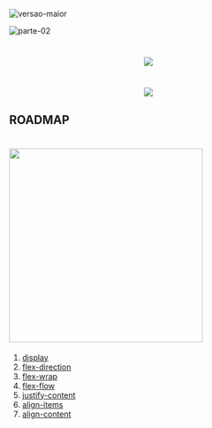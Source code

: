 ![versao-maior](https://user-images.githubusercontent.com/57417305/80772249-6fe01600-8b2c-11ea-8926-c8c969dfa8c8.gif)

![parte-02](https://user-images.githubusercontent.com/57417305/80775418-efbeae00-8b35-11ea-97b0-7eba5ac0bff1.gif)

<h1 align="center">
  <img src="https://user-images.githubusercontent.com/57417305/80855949-faec0980-8c1b-11ea-9f74-72dde422b92b.gif" />
</h1>

<h1 align="center">
  <img src="https://user-images.githubusercontent.com/57417305/80778043-77f48180-8b3d-11ea-8c94-bfbd472b30cf.gif" />
</h1>

## ROADMAP

<h1 align="">
  <img width="350" src="https://user-images.githubusercontent.com/57417305/80865644-23e2bd80-8c61-11ea-9d92-9fea90c896f6.gif" />
</h1>

1. [display](/1-Flex-Container/1-Display.md)
2. [flex-direction](/1-Flex-Container/2-Flex-Direction.md)
3. [flex-wrap](/1-Flex-Container/3-Flex-Wrap.md)
4. [flex-flow](/1-Flex-Container/4-Flex-Flow.md)
5. [justify-content](/1-Flex-Container/5-Justify-Content.md)
6. [align-items](/1-Flex-Container/6-Align-Items.md)
7. [align-content](/1-Flex-Container/7-Align-Content.md)


